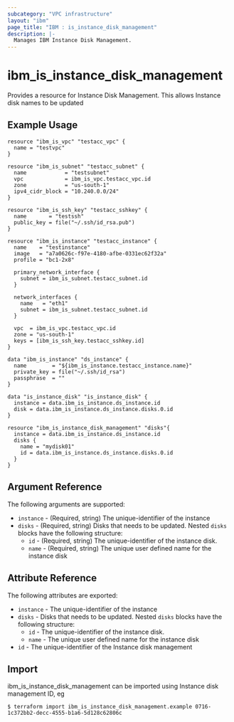 ```yaml
---
subcategory: "VPC infrastructure"
layout: "ibm"
page_title: "IBM : is_instance_disk_management"
description: |-
  Manages IBM Instance Disk Management.
---
```


# ibm\_is_instance_disk_management

Provides a resource for Instance Disk Management. This allows Instance disk names to be updated

## Example Usage

```hcl
resource "ibm_is_vpc" "testacc_vpc" {
  name = "testvpc"
}

resource "ibm_is_subnet" "testacc_subnet" {
  name            = "testsubnet"
  vpc             = ibm_is_vpc.testacc_vpc.id
  zone            = "us-south-1"
  ipv4_cidr_block = "10.240.0.0/24"
}

resource "ibm_is_ssh_key" "testacc_sshkey" {
  name       = "testssh"
  public_key = file("~/.ssh/id_rsa.pub")
}

resource "ibm_is_instance" "testacc_instance" {
  name    = "testinstance"
  image   = "a7a0626c-f97e-4180-afbe-0331ec62f32a"
  profile = "bc1-2x8"

  primary_network_interface {
    subnet = ibm_is_subnet.testacc_subnet.id
  }

  network_interfaces {
    name   = "eth1"
    subnet = ibm_is_subnet.testacc_subnet.id
  }

  vpc  = ibm_is_vpc.testacc_vpc.id
  zone = "us-south-1"
  keys = [ibm_is_ssh_key.testacc_sshkey.id]
}

data "ibm_is_instance" "ds_instance" {
  name        = "${ibm_is_instance.testacc_instance.name}"
  private_key = file("~/.ssh/id_rsa")
  passphrase  = ""
}

data "is_instance_disk" "is_instance_disk" {
  instance = data.ibm_is_instance.ds_instance.id
  disk = data.ibm_is_instance.ds_instance.disks.0.id
}

resource "ibm_is_instance_disk_management" "disks"{
  instance = data.ibm_is_instance.ds_instance.id
  disks {
    name = "mydisk01"
    id = data.ibm_is_instance.ds_instance.disks.0.id
  }
}
```

## Argument Reference

The following arguments are supported:


* `instance` - (Required, string) The unique-identifier of the instance
* `disks` - (Required, string) Disks that needs to be updated. Nested `disks` blocks have the following structure:
	* `id` - (Required, string) The unique-identifier of the instance disk.
	* `name` - (Required, string) The unique user defined name for the instance disk

## Attribute Reference

The following attributes are exported:

* `instance` - The unique-identifier of the instance
* `disks` - Disks that needs to be updated. Nested `disks` blocks have the following structure:
    * `id` - The unique-identifier of the instance disk.
    * `name` - The unique user defined name for the instance disk
* `id` - The unique-identifier of the Instance disk management

## Import

ibm_is_instance_disk_management can be imported using Instance disk management ID, eg

```
$ terraform import ibm_is_instance_disk_management.example 0716-1c372bb2-decc-4555-b1a6-5d128c62806c
```